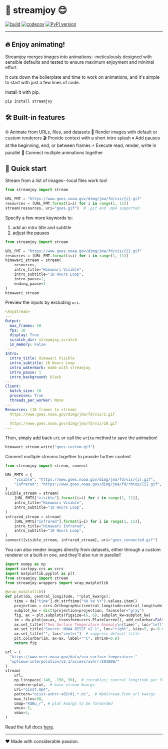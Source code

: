 # 🌈 streamjoy 😊

[![build](https://github.com/ahuang11/streamjoy/workflows/Build/badge.svg)](https://github.com/ahuang11/streamjoy/actions) [![codecov](https://codecov.io/gh/ahuang11/streamjoy/branch/master/graph/badge.svg)](https://codecov.io/gh/ahuang11/streamjoy) [![PyPI version](https://badge.fury.io/py/streamjoy.svg)](https://badge.fury.io/py/streamjoy)

---

## 🔥 Enjoy animating!

Streamjoy merges images into animations--meticulously designed with sensible defaults and tested to ensure maximum enjoyment and minimal effort.

It cuts down the boilerplate and time to work on animations, and it's simple to start with just a few lines of code.

Install it with pip.
```python
pip install streamjoy
```

## 🛠️ Built-in features

🌐 Animate from URLs, files, and datasets
🎨 Render images with default or custom renderers
🎬 Provide context with a short intro splash
⏸ Add pauses at the beginning, end, or between frames
⚡ Execute read, render, write in parallel
🔗 Connect multiple animations together

## 🚀 Quick start

Stream from a list of images--local files work too!

```python
from streamjoy import stream

URL_FMT = "https://www.goes.noaa.gov/dimg/jma/fd/vis/{i}.gif"
resources = [URL_FMT.format(i=i) for i in range(1, 11)]
stream(resources, uri="goes.gif")  # .gif and .mp4 supported
```

Specify a few more keywords to:

1. add an intro title and subtitle
2. adjust the pauses

```python
from streamjoy import stream

URL_FMT = "https://www.goes.noaa.gov/dimg/jma/fd/vis/{i}.gif"
resources = [URL_FMT.format(i=i) for i in range(1, 11)]
himawari_stream = stream(
    resources,
    intro_title="Himawari Visible",
    intro_subtitle="10 Hours Loop",
    intro_pause=1,
    ending_pause=1
)
himawari_stream
```

Preview the inputs by excluding `uri`.

```yaml
<AnyStream>
---
Output:
  max_frames: 50
  fps: 10
  display: True
  scratch_dir: streamjoy_scratch
  in_memory: False
---
Intro:
  intro_title: Himawari Visible
  intro_subtitle: 10 Hours Loop
  intro_watermark: made with streamjoy
  intro_pause: 1
  intro_background: black
---
Client:
  batch_size: 10
  processes: True
  threads_per_worker: None
---
Resources: (10 frames to stream)
  https://www.goes.noaa.gov/dimg/jma/fd/vis/1.gif
  ...
  https://www.goes.noaa.gov/dimg/jma/fd/vis/10.gif
---
```

Then, simply add back `uri` or call the `write` method to save the animation!

```python
himawari_stream.write("goes_custom.gif")
```

Connect multiple streams together to provide further context.

```python
from streamjoy import stream, connect

URL_FMTS = {
    "visible": "https://www.goes.noaa.gov/dimg/jma/fd/vis/{i}.gif",
    "infrared": "https://www.goes.noaa.gov/dimg/jma/fd/rbtop/{i}.gif",
}
visible_stream = stream(
    [URL_FMTS["visible"].format(i=i) for i in range(1, 11)],
    intro_title="Himawari Visible",
    intro_subtitle="10 Hours Loop",
)
infrared_stream = stream(
    [URL_FMTS["infrared"].format(i=i) for i in range(1, 11)],
    intro_title="Himawari Infrared",
    intro_subtitle="10 Hours Loop",
)
connect([visible_stream, infrared_stream], uri="goes_connected.gif")
```

You can also render images directly from datasets, either through a custom renderer or a built-in one, and they'll also run in parallel!

```python
import numpy as np
import cartopy.crs as ccrs
import matplotlib.pyplot as plt
from streamjoy import stream
from streamjoy.wrappers import wrap_matplotlib

@wrap_matplotlib()
def plot(da, central_longitude, **plot_kwargs):
    time = da["time"].dt.strftime("%b %d %Y").values.item()
    projection = ccrs.Orthographic(central_longitude=central_longitude)
    subplot_kw = dict(projection=projection, facecolor="gray")
    fig, ax = plt.subplots(figsize=(6, 6), subplot_kw=subplot_kw)
    im = da.plot(ax=ax, transform=ccrs.PlateCarree(), add_colorbar=False, **plot_kwargs)
    ax.set_title(f"Sea Surface Temperature Anomaly\n{time}", loc="left", transform=ax.transAxes)
    ax.set_title("Source: NOAA OISST v2.1", loc="right", size=5, y=-0.01)
    ax.set_title("", loc="center")  # suppress default title
    plt.colorbar(im, ax=ax, label="°C", shrink=0.8)
    return fig

url = (
  "https://www.ncei.noaa.gov/data/sea-surface-temperature-"
  "optimum-interpolation/v2.1/access/avhrr/201008/"
)
stream(
    url,
    np.linspace(-140, -150, 30),  # iterables; central longitude per frame (30 frames)
    renderer=plot,  # base stream kwargs
    uri="oisst.mp4",
    pattern="oisst-avhrr-v02r01.*.nc",  # Mp4Stream.from_url kwargs
    max_files=30,
    cmap="RdBu_r", # plot kwargs to be forwarded
    vmin=-5,
    vmax=5,
)
```

Read the full docs [here](https://ahuang11.github.io/streamjoy/).

---

❤️ Made with considerable passion.
